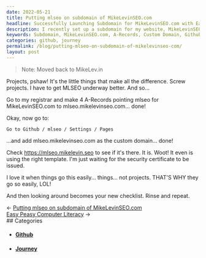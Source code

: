 ```yaml
---
date: 2022-05-21
title: Putting mlseo on subdomain of MikeLevinSEO.com
headline: Successfully Launching Subdomain for MikeLevinSEO.com with Ease!
description: I recently set up a subdomain for my website, MikeLevinSEO.com, and was thrilled to see that everything went smoothly. I love it when things are this easy, and I'm always looking for new challenges. Check out my blog post to learn more about my journey and how I set up the subdomain.
keywords: Subdomain, MikeLevinSEO.com, A-Records, Custom Domain, Github, Website, Challenges, Journey, Setup, Easily, Tasks
categories: github, journey
permalink: /blog/putting-mlseo-on-subdomain-of-mikelevinseo-com/
layout: post
---
```



> Note: Moved back to MikeLev.in

Projects, pshaw! It's the little things that make all the difference. Screw
projects. I have to get MLSEO underway better. And so...

Go to my registrar and make 4 A-Records pointing mlseo for MikeLevinSEO.com to
mlseo.mikelevinseo.com... done!

Okay, now go to:

    Go to Github / mlseo / Settings / Pages

...and add mlseo.mikelevinseo.com as the custom domain... done!

Check https://mlseo.mikelevin.seo to see if it's there. It is. Woot! It even is
using the right template. I'm just waiting for the security certificate to be
issued.

I love it when things go this easily... things... not projects. THAT'S WHY they
go so easily, LOL!

And then looking around becomes your new checklist. Rinse and repeat.

<div class="post-nav"><div class="post-nav-prev"><span class="arrow">&larr;&nbsp;</span><a href="/blog/putting-mlseo-on-subdomain-of-mikelevinseo-com">Putting mlseo on subdomain of MikeLevinSEO.com</a></div><div class="post-nav-next"><a href="/blog/easy-peasy-computer-literacy">Easy Peasy Computer Literacy</a><span class="arrow">&nbsp;&rarr;</span></div></div>
## Categories

<ul>
<li><h4><a href='/github/'>Github</a></h4></li>
<li><h4><a href='/journey/'>Journey</a></h4></li></ul>